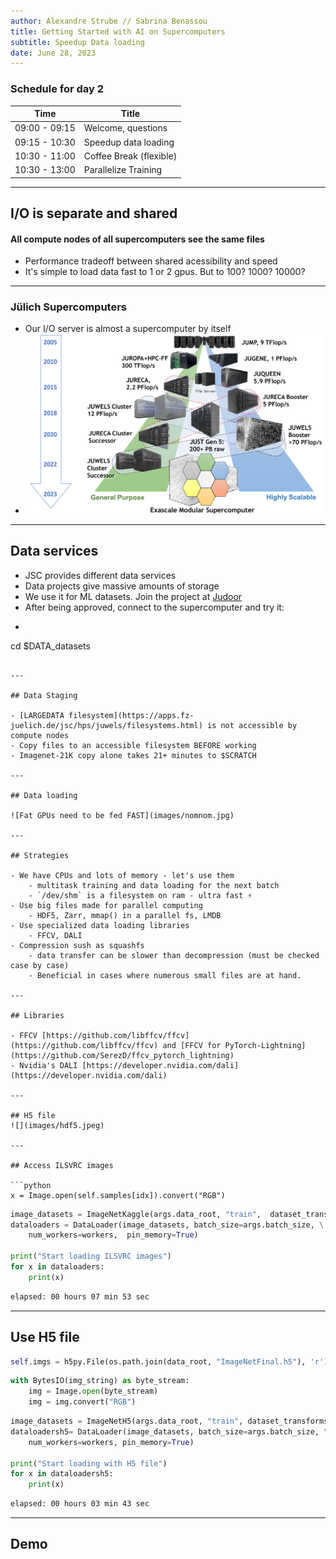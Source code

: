 ```yaml
---
author: Alexandre Strube // Sabrina Benassou
title: Getting Started with AI on Supercomputers 
subtitle: Speedup Data loading
date: June 28, 2023
---
```


### Schedule for day 2

| Time          | Title                |
| ------------- | -----------          |
| 09:00 - 09:15 | Welcome, questions   |
| 09:15 - 10:30 | Speedup data loading |
| 10:30 - 11:00 | Coffee Break (flexible) |
| 10:30 - 13:00 | Parallelize Training |

---

## I/O is separate and shared

#### All compute nodes of all supercomputers see the same files

- Performance tradeoff between shared acessibility and speed
- It's simple to load data fast to 1 or 2 gpus. But to 100? 1000? 10000?

---

### Jülich Supercomputers

- Our I/O server is almost a supercomputer by itself
- ![JSC Supercomputer Stragegy](images/machines.png)

---

## Data services

- JSC provides different data services
- Data projects give massive amounts of storage
- We use it for ML datasets. Join the project at [Judoor](https://judoor.fz-juelich.de/projects/join/datasets)
- After being approved, connect to the supercomputer and try it:
- ```bash
cd $DATA_datasets
```

---

## Data Staging

- [LARGEDATA filesystem](https://apps.fz-juelich.de/jsc/hps/juwels/filesystems.html) is not accessible by compute nodes
- Copy files to an accessible filesystem BEFORE working
- Imagenet-21K copy alone takes 21+ minutes to $SCRATCH

---

## Data loading

![Fat GPUs need to be fed FAST](images/nomnom.jpg)

--- 

## Strategies

- We have CPUs and lots of memory - let's use them
    - multitask training and data loading for the next batch
    - `/dev/shm` is a filesystem on ram - ultra fast ⚡️
- Use big files made for parallel computing
    - HDF5, Zarr, mmap() in a parallel fs, LMDB
- Use specialized data loading libraries
    - FFCV, DALI
- Compression sush as squashfs 
    - data transfer can be slower than decompression (must be checked case by case)
    - Beneficial in cases where numerous small files are at hand.

---

## Libraries

- FFCV [https://github.com/libffcv/ffcv](https://github.com/libffcv/ffcv) and [FFCV for PyTorch-Lightning](https://github.com/SerezD/ffcv_pytorch_lightning)
- Nvidia's DALI [https://developer.nvidia.com/dali](https://developer.nvidia.com/dali)

---

## H5 file
![](images/hdf5.jpeg)

---

## Access ILSVRC images

```python
x = Image.open(self.samples[idx]).convert("RGB")
```

```python
image_datasets = ImageNetKaggle(args.data_root, "train",  dataset_transforms) 
dataloaders = DataLoader(image_datasets, batch_size=args.batch_size, \
    num_workers=workers,  pin_memory=True)

print("Start loading ILSVRC images")
for x in dataloaders:
    print(x)
```

```bash 
elapsed: 00 hours 07 min 53 sec
```     

---

## Use H5 file

```python
self.imgs = h5py.File(os.path.join(data_root, "ImageNetFinal.h5"), 'r')[split] 
```

```python
with BytesIO(img_string) as byte_stream:
    img = Image.open(byte_stream)
    img = img.convert("RGB")
```

```python
image_datasets = ImageNetH5(args.data_root, "train", dataset_transforms) 
dataloadersh5= DataLoader(image_datasets, batch_size=args.batch_size, \
    num_workers=workers, pin_memory=True)

print("Start loading with H5 file")
for x in dataloadersh5:
    print(x)
```

```bash 
elapsed: 00 hours 03 min 43 sec
```    

---

## Demo

